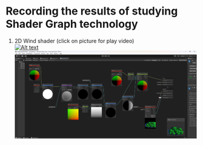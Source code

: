 # Recording the results of studying Shader Graph technology
1. 2D Wind shader (click on picture for play video)  
[![Alt text](https://img.youtube.com/vi/lGiuT74UfyY/0.jpg)](https://youtu.be/lGiuT74UfyY)  
![Example Image](https://github.com/timoncosoi/ShaderGraphPortfolio/blob/main/Screen/ShaderWindPlant.png)
